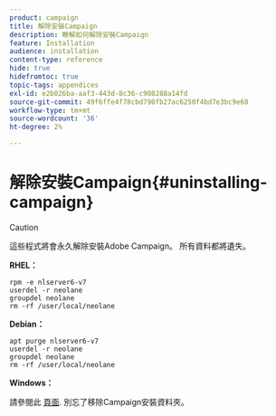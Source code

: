 ```yaml
---
product: campaign
title: 解除安裝Campaign
description: 瞭解如何解除安裝Campaign
feature: Installation
audience: installation
content-type: reference
hide: true
hidefromtoc: true
topic-tags: appendices
exl-id: e2b026ba-aaf3-443d-8c36-c908288a14fd
source-git-commit: 49f6ffe4f78cbd790fb27ac6250f4bd7e3bc9e68
workflow-type: tm+mt
source-wordcount: '36'
ht-degree: 2%

---
```


# 解除安裝Campaign{#uninstalling-campaign}



>[!CAUTION]
>
>這些程式將會永久解除安裝Adobe Campaign。 所有資料都將遺失。

**RHEL：**

```
rpm -e nlserver6-v7
userdel -r neolane
groupdel neolane
rm -rf /user/local/neolane
```

**Debian：**

```
apt purge nlserver6-v7
userdel -r neolane
groupdel neolane
rm -rf /user/local/neolane
```

**Windows：**

請參閱此 [頁面](../../migration/using/migrating-in-windows-for-adobe-campaign-7.md#deleting-and-cleansing-adobe-campaign-previous-version). 別忘了移除Campaign安裝資料夾。
